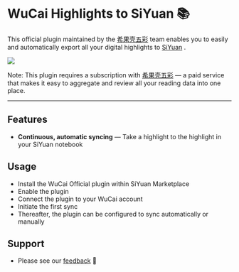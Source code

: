 # WuCai Highlights to SiYuan 📚

This official plugin maintained by the [希果壳五彩](https://www.dotalk.cn) team enables you to easily and automatically export all your digital highlights to [SiYuan](https://b3log.org/siyuan/) .

![](/preview/.png)

Note: This plugin requires a subscription with [希果壳五彩](https://www.dotalk.cn) — a paid service that makes it easy to aggregate and review all your reading data into one place.

---

## Features

* **Continuous, automatic syncing** — Take a highlight to the highlight in your SiYuan notebook

## Usage

* Install the WuCai Official plugin within SiYuan Marketplace
* Enable the plugin
* Connect the plugin to your WuCai account
* Initiate the first sync
* Thereafter, the plugin can be configured to sync automatically or manually

## Support

* Please see our [feedback](https://feedback.dotalk.cn/note/OlA9f2ef3ee.html) 🙂